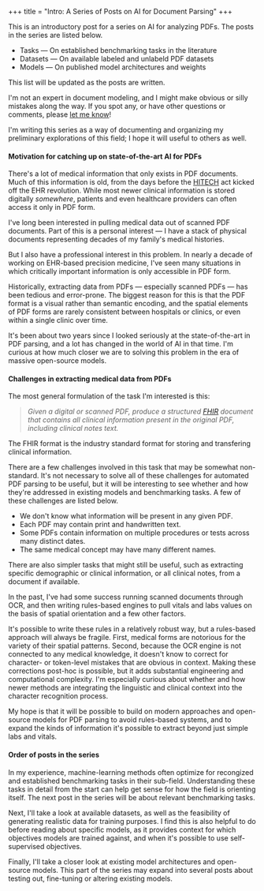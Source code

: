 +++
title = "Intro: A Series of Posts on AI for Document Parsing"
+++

This is an introductory post for a series on AI for analyzing PDFs. The posts in the series are 
listed below. 

- Tasks &mdash; On established benchmarking tasks in the literature
- Datasets &mdash; On available labeled and unlabeld PDF datasets
- Models &mdash; On published model architectures and weights

This list will be updated as the posts are written.

I'm not an expert in document modeling, and I might make obvious or silly mistakes along the way. If
you spot any, or have other questions or comments, please 
<a href="mailto:noamf.ink@proton.me">let me know</a>! 

I'm writing this series as a way of documenting and organizing my preliminary explorations of this
field; I hope it will useful to others as well.

#### Motivation for catching up on state-of-the-art AI for PDFs

There's a lot of medical information that only exists in PDF documents. Much of this information is
old, from the days before the 
[HITECH](https://www.hhs.gov/hipaa/for-professionals/special-topics/hitech-act-enforcement-interim-final-rule/index.html)
act kicked off the EHR revolution. While most newer clinical information is stored digitally
_somewhere_, patients and even healthcare providers can often access it only in PDF form.

I've long been interested in pulling medical data out of scanned PDF documents. Part of this is a 
personal interest &mdash; I have a stack of physical documents representing decades of my family's
medical histories. 

But I also have a professional interest in this problem. In nearly a decade of working on EHR-based
precision medicine, I've seen many situations in which critically important information is only
accessible in PDF form.

Historically, extracting data from PDFs &mdash; especially scanned PDFs &mdash; has been tedious and
error-prone. The biggest reason for this is that the PDF format is a visual rather than semantic
encoding, and the spatial elements of PDF forms are rarely consistent between hospitals or clinics,
or even within a single clinic over time.

It's been about two years since I looked seriously at the state-of-the-art in PDF parsing, and a lot
has changed in the world of AI in that time. I'm curious at how much closer we are to solving this
problem in the era of massive open-source models.

#### Challenges in extracting medical data from PDFs

The most general formulation of the task I'm interested is this:

> _Given a digital or scanned PDF, produce a structured
[FHIR](https://www.hl7.org/fhir/documentation.html) document that contains all clinical information
present in the original PDF, including clinical notes text._

The FHIR format is the industry standard format for storing and transfering clinical information.

There are a few challenges involved in this task that may be somewhat non-standard. It's not
necessary to solve all of these challenges for automated PDF parsing to be useful, but it will be
interesting to see whether and how they're addressed in existing models and benchmarking tasks. A
few of these challenges are listed below.

- We don't know what information will be present in any given PDF.
- Each PDF may contain print and handwritten text.
- Some PDFs contain information on multiple procedures or tests across many distinct dates.
- The same medical concept may have many different names.

There are also simpler tasks that might still be useful, such as extracting specific demographic
or clinical information, or all clinical notes, from a document if available.

In the past, I've had some success running scanned documents through OCR, and then writing
rules-based engines to pull vitals and labs values on the basis of spatial orientation and a few
other factors. 

It's possible to write these rules in a relatively robust way, but a rules-based approach will
always be fragile. First, medical forms are notorious for the variety of their spatial patterns.
Second, because the OCR engine is not connected to any medical knowledge, it doesn't know to correct
for character- or token-level mistakes that are obvious in context. Making these corrections
post-hoc is possible, but it adds substantial engineering and computational complexity. I'm
especially curious about whether and how newer methods are integrating the linguistic and clinical
context into the character recognition process.

My hope is that it will be possible to build on modern approaches and open-source models for PDF
parsing to avoid rules-based systems, and to expand the kinds of information it's possible to
extract beyond just simple labs and vitals. 

#### Order of posts in the series

In my experience, machine-learning methods often optimize for recongized and established
benchmarking tasks in their sub-field. Understanding these tasks in detail from the start can help
get sense for how the field is orienting itself. The next post in the series will be about relevant
benchmarking tasks.

Next, I'll take a look at available datasets, as well as the feasibility of generating realistic
data for training purposes. I find this is also helpful to do before reading about specific models,
as it provides context for which objectives models are trained against, and when it's possible to
use self-supervised objectives.

Finally, I'll take a closer look at existing model architectures and open-source models. This part
of the series may expand into several posts about testing out, fine-tuning or altering existing
models.
